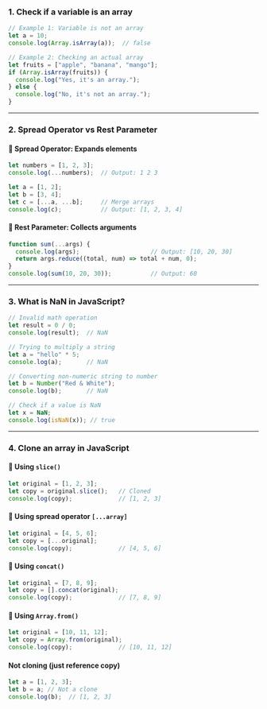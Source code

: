 ### **1. Check if a variable is an array**

```javascript
// Example 1: Variable is not an array
let a = 10;
console.log(Array.isArray(a));  // false

// Example 2: Checking an actual array
let fruits = ["apple", "banana", "mango"];
if (Array.isArray(fruits)) {
  console.log("Yes, it's an array.");
} else {
  console.log("No, it's not an array.");
}
```

---

### **2. Spread Operator vs Rest Parameter**

#### 🔹 Spread Operator: Expands elements

```javascript
let numbers = [1, 2, 3];
console.log(...numbers);  // Output: 1 2 3

let a = [1, 2];
let b = [3, 4];
let c = [...a, ...b];     // Merge arrays
console.log(c);           // Output: [1, 2, 3, 4]
```

#### 🔹 Rest Parameter: Collects arguments

```javascript
function sum(...args) {
  console.log(args);                    // Output: [10, 20, 30]
  return args.reduce((total, num) => total + num, 0);
}
console.log(sum(10, 20, 30));           // Output: 60
```

---

### **3. What is NaN in JavaScript?**

```javascript
// Invalid math operation
let result = 0 / 0;
console.log(result);  // NaN

// Trying to multiply a string
let a = "hello" * 5;
console.log(a);       // NaN

// Converting non-numeric string to number
let b = Number("Red & White");
console.log(b);       // NaN

// Check if a value is NaN
let x = NaN;
console.log(isNaN(x)); // true
```

---

### **4. Clone an array in JavaScript**

#### 🔹 Using `slice()`
```javascript
let original = [1, 2, 3];
let copy = original.slice();   // Cloned
console.log(copy);             // [1, 2, 3]
```

#### 🔹 Using spread operator `[...array]`
```javascript
let original = [4, 5, 6];
let copy = [...original];
console.log(copy);             // [4, 5, 6]
```

#### 🔹 Using `concat()`
```javascript
let original = [7, 8, 9];
let copy = [].concat(original);
console.log(copy);             // [7, 8, 9]
```

#### 🔹 Using `Array.from()`
```javascript
let original = [10, 11, 12];
let copy = Array.from(original);
console.log(copy);             // [10, 11, 12]
```

#### Not cloning (just reference copy)
```javascript
let a = [1, 2, 3];
let b = a; // Not a clone
console.log(b);  // [1, 2, 3]
```
